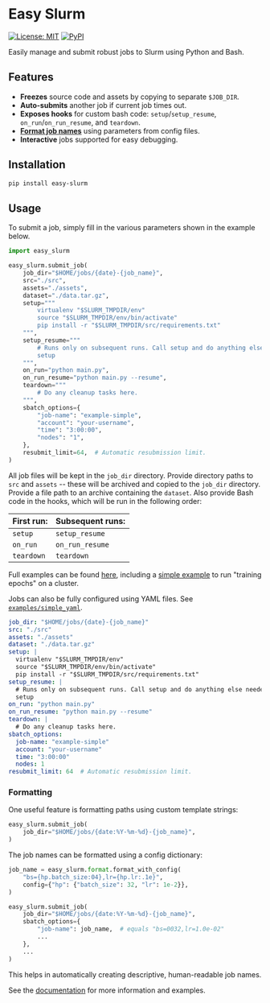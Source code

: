 # Easy Slurm

[![License: MIT](https://img.shields.io/badge/License-MIT-green.svg)](https://opensource.org/licenses/MIT) [![PyPI](https://img.shields.io/pypi/v/easy-slurm)](https://pypi.org/project/easy-slurm)

Easily manage and submit robust jobs to Slurm using Python and Bash.

## Features

 - **Freezes** source code and assets by copying to separate `$JOB_DIR`.
 - **Auto-submits** another job if current job times out.
 - **Exposes hooks** for custom bash code: `setup`/`setup_resume`, `on_run`/`on_run_resume`, and `teardown`.
 - [**Format job names**](#formatting) using parameters from config files.
 - **Interactive** jobs supported for easy debugging.

## Installation

```bash
pip install easy-slurm
```

## Usage

To submit a job, simply fill in the various parameters shown in the example below.

```python
import easy_slurm

easy_slurm.submit_job(
    job_dir="$HOME/jobs/{date}-{job_name}",
    src="./src",
    assets="./assets",
    dataset="./data.tar.gz",
    setup="""
        virtualenv "$SLURM_TMPDIR/env"
        source "$SLURM_TMPDIR/env/bin/activate"
        pip install -r "$SLURM_TMPDIR/src/requirements.txt"
    """,
    setup_resume="""
        # Runs only on subsequent runs. Call setup and do anything else needed.
        setup
    """,
    on_run="python main.py",
    on_run_resume="python main.py --resume",
    teardown="""
        # Do any cleanup tasks here.
    """,
    sbatch_options={
        "job-name": "example-simple",
        "account": "your-username",
        "time": "3:00:00",
        "nodes": "1",
    },
    resubmit_limit=64,  # Automatic resubmission limit.
)
```

All job files will be kept in the `job_dir` directory. Provide directory paths to `src` and `assets` -- these will be archived and copied to the `job_dir` directory. Provide a file path to an archive containing the `dataset`. Also provide Bash code in the hooks, which will be run in the following order:

| First run: | Subsequent runs: |
| ---------- | ---------------- |
| `setup`    | `setup_resume`   |
| `on_run`   | `on_run_resume`  |
| `teardown` | `teardown`       |

Full examples can be found [here](./examples), including a [simple example](./examples/simple) to run "training epochs" on a cluster.

Jobs can also be fully configured using YAML files. See [`examples/simple_yaml`](./examples/simple_yaml).

```yaml
job_dir: "$HOME/jobs/{date}-{job_name}"
src: "./src"
assets: "./assets"
dataset: "./data.tar.gz"
setup: |
  virtualenv "$SLURM_TMPDIR/env"
  source "$SLURM_TMPDIR/env/bin/activate"
  pip install -r "$SLURM_TMPDIR/src/requirements.txt"
setup_resume: |
  # Runs only on subsequent runs. Call setup and do anything else needed.
  setup
on_run: "python main.py"
on_run_resume: "python main.py --resume"
teardown: |
  # Do any cleanup tasks here.
sbatch_options:
  job-name: "example-simple"
  account: "your-username"
  time: "3:00:00"
  nodes: 1
resubmit_limit: 64  # Automatic resubmission limit.
```

### Formatting

One useful feature is formatting paths using custom template strings:
```python
easy_slurm.submit_job(
    job_dir="$HOME/jobs/{date:%Y-%m-%d}-{job_name}",
)
```

The job names can be formatted using a config dictionary:
```python
job_name = easy_slurm.format.format_with_config(
    "bs={hp.batch_size:04},lr={hp.lr:.1e}",
    config={"hp": {"batch_size": 32, "lr": 1e-2}},
)

easy_slurm.submit_job(
    job_dir="$HOME/jobs/{date:%Y-%m-%d}-{job_name}",
    sbatch_options={
        "job-name": job_name,  # equals "bs=0032,lr=1.0e-02"
        ...
    },
    ...
)
```

This helps in automatically creating descriptive, human-readable job names.

See the [documentation] for more information and examples.

  [documentation]: https://yodaembedding.github.io/easy-slurm/
